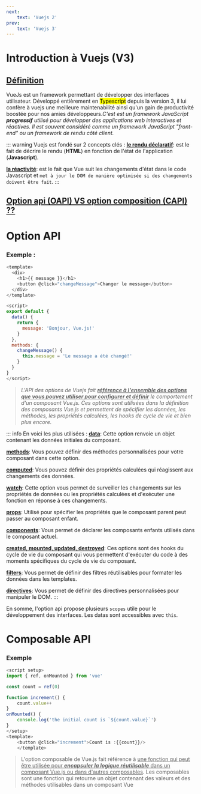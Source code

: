 ```yaml
---
next:
    text: 'Vuejs 2'
prev: 
    text: 'Vuejs 3'
---
```

# Introduction à Vuejs (V3)

## <u>Définition</u>
VueJs est un framework permettant de développer des interfaces utilisateur. Développé entièrement en <mark>Typescript</mark> depuis la version 3, il lui confère à vuejs une meilleure maintenabilité ainsi qu'un gain de productivité boostée pour nos amies développeurs.*C'est est un framework JavaScript **progressif** utilisé pour développer des applications web interactives et réactives. Il est souvent considéré comme un framework JavaScript "front-end" ou un framework de rendu côté client.*

::: warning
Vuejs est fondé sur 2 concepts clés : 
**<u>le rendu déclaratif</u>**: est le fait de décrire le rendu (**HTML**) en fonction de l'état de l'application (**Javascript**).

**<u>la réactivité</u>**: est le fait que Vue suit les changements d'état dans le code Javascript et `met à jour le DOM de manière optimisée si des changements doivent être fait`.
:::

## <u> Option api (OAPI) VS option composition (CAPI) ??</u>

# Option API
### Exemple : 
```javascript
<template>
  <div>
    <h1>{{ message }}</h1>
    <button @click="changeMessage">Changer le message</button>
  </div>
</template>

<script>
export default {
  data() {
    return {
      message: 'Bonjour, Vue.js!'
    }
  },
  methods: {
    changeMessage() {
      this.message = 'Le message a été changé!'
    }
  }
}
</script>
```

>*L'API des options de Vuejs fait <u>***référence à l'ensemble des options que vous pouvez utiliser pour configurer et définir***</u> le comportement d'un composant Vue.js. Ces options sont utilisées dans la définition des composants Vue.js et permettent de spécifier les données, les méthodes, les propriétés calculées, les hooks de cycle de vie et bien plus encore.*

::: info En voici les plus utilisées :
<u>**data**</u>: Cette option renvoie un objet contenant les données initiales du composant.

<u>**methods**</u>: Vous pouvez définir des méthodes personnalisées pour votre composant dans cette option.

<u>**computed**</u>: Vous pouvez définir des propriétés calculées qui réagissent aux changements des données.

<u>**watch**</u>: Cette option vous permet de surveiller les changements sur les propriétés de données ou les propriétés calculées et d'exécuter une fonction en réponse à ces changements.

<u>**props**</u>: Utilisé pour spécifier les propriétés que le composant parent peut passer au composant enfant.

<u>**components**</u>: Vous permet de déclarer les composants enfants utilisés dans le composant actuel.

<u>**created, mounted, updated, destroyed**</u>: Ces options sont des hooks du cycle de vie du composant qui vous permettent d'exécuter du code à des moments spécifiques du cycle de vie du composant.

<u>**filters**</u>: Vous permet de définir des filtres réutilisables pour formater les données dans les templates.

<u>**directives**</u>: Vous permet de définir des directives personnalisées pour manipuler le DOM.
:::

En somme, l'option api propose plusieurs `scopes` utile pour le développement des interfaces. Les datas sont accessibles avec `this`.

# Composable API
### Exemple
```js
<script setup>
import { ref, onMounted } from 'vue'

const count = ref(0)

function increment() {
    count.value++
}
onMounted() {
    console.log('the initial count is `${count.value}`')
}
</setup>
<template>
    <button @click="increment">Count is :{{count}}/>
    </template>
```
>L'option composable de Vue.js fait référence à <u>une fonction qui peut être utilisée pour ***encapsuler la logique réutilisable*** dans un composant Vue.js ou dans d'autres composables</u>. Les composables sont une fonction qui retourne un objet contenant des valeurs et des méthodes utilisables dans un composant Vue

